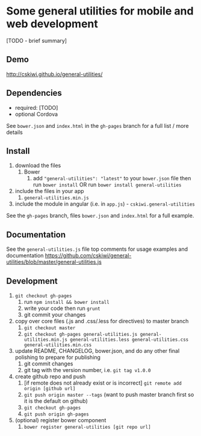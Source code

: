 # Some general utilities for mobile and web development

[TODO - brief summary]

## Demo
http://cskiwi.github.io/general-utilities/

## Dependencies
- required:
	[TODO]
- optional
	Cordova

See `bower.json` and `index.html` in the `gh-pages` branch for a full list / more details

## Install
1. download the files
	1. Bower
		1. add `"general-utilities": "latest"` to your `bower.json` file then run `bower install` OR run `bower install general-utilities`
2. include the files in your app
	1. `general-utilities.min.js`
3. include the module in angular (i.e. in `app.js`) - `cskiwi.general-utilities`

See the `gh-pages` branch, files `bower.json` and `index.html` for a full example.


## Documentation
See the `general-utilities.js` file top comments for usage examples and documentation
https://github.com/cskiwi/general-utilities/blob/master/general-utilities.js


## Development

1. `git checkout gh-pages`
	1. run `npm install && bower install`
	2. write your code then run `grunt`
	3. git commit your changes
2. copy over core files (.js and .css/.less for directives) to master branch
	1. `git checkout master`
	2. `git checkout gh-pages general-utilities.js general-utilities.min.js general-utilities.less general-utilities.css general-utilities.min.css`
3. update README, CHANGELOG, bower.json, and do any other final polishing to prepare for publishing
	1. git commit changes
	2. git tag with the version number, i.e. `git tag v1.0.0`
4. create github repo and push
	1. [if remote does not already exist or is incorrect] `git remote add origin [github url]`
	2. `git push origin master --tags` (want to push master branch first so it is the default on github)
	3. `git checkout gh-pages`
	4. `git push origin gh-pages`
5. (optional) register bower component
	1. `bower register general-utilities [git repo url]`
